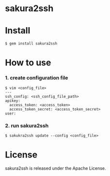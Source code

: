 sakura2ssh
==========
# Install
```
$ gem install sakura2ssh
```

# How to use
### 1. create configuration file
```
$ vim <config_file>
---
ssh_config: <ssh_config_file_path>
apikey:
  access_token: <access_token>
  access_token_secret: <access_token_secret>
user: 

```

### 2. run sakura2ssh
```
$ sakukra2ssh update --config <config_file>
```

# License
sakura2ssh is released under the Apache License.


